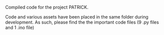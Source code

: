 Compiled code for the project PATRICK.

Code and various assets have been placed in the same folder during development. 
As such, please find the the important code files (9 .py files and 1 .ino file)
